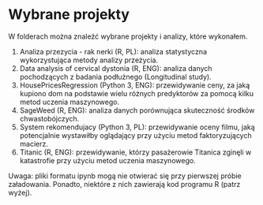# Wybrane projekty

W folderach można znaleźć wybrane projekty i analizy, które wykonałem.

1) Analiza przezycia - rak nerki (R, PL): analiza statystyczna wykorzystująca metody analizy przeżycia.
2) Data analysis of cervical dystonia (R, ENG): analiza danych pochodzących z badania podłużnego (Longitudinal study).
3) HousePricesRegression (Python 3, ENG): przewidywanie ceny, za jaką kupiono dom na podstawie wielu różnych predyktorów za pomocą kilku metod uczenia maszynowego.
4) SageWeed (R, ENG): analiza danych porównująca skuteczność środków chwastobójczych.
5) System rekomendujacy (Python 3, PL): przewidywanie oceny filmu, jaką potencjalnie wystawiłby oglądający przy użyciu metod faktoryzujących macierz.
6) Titanic (R, ENG): przewidywanie, którzy pasażerowie Titanica zginęli w katastrofie przy użyciu metod uczenia maszynowego.

Uwaga: pliki formatu ipynb mogą nie otwierać się przy pierwszej próbie załadowania. Ponadto, niektóre z nich zawierają kod programu R (patrz wyżej).
